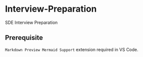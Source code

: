 # Interview-Preparation
SDE Interview Preparation

## Prerequisite
`Markdown Preview Mermaid Support` extension required in VS Code.